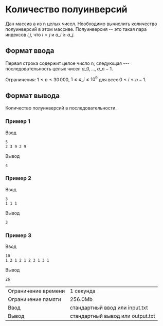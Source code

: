 # Количество полуинверсий

Дан массив a из n целых чисел. Необходимо вычислить количество полуинверсий в этом массиве. Полуинверсия -- это такая пара индексов _i,j_, что $i \lt j$ и $a\_i \geq a\_j$​.

## Формат ввода

Первая строка содержит целое число n, следующая --- последовательность целых чисел $a\_0, \dotsc, a\_{n-1}$.

Ограничения: $1 \le n \le 30\,000$, $1 \le a\_i \le 10^9$ для всех $0 \le i \le n-1$.

## Формат вывода

Количество полуинверсий в последовательности.

### Пример 1

Ввод

    5
    2 3 9 2 9
    

Вывод

    4
    

### Пример 2

Ввод

    3
    1 1 1
    

Вывод

    3
    

### Пример 3

Ввод

    10
    1 2 1 2 1 2 3 1 3 1
    

Вывод

    26
    

<table>
 <tr class="time-limit">
    <td class="property-title">Ограничение времени</td>
    <td>1&nbsp;секунда</td>
 </tr>
 <tr class="memory-limit">
    <td class="property-title">Ограничение памяти</td>
    <td>256.0Mb</td>
 </tr>
 <tr class="input-file">
    <td class="property-title">Ввод</td>
    <td colspan="1">стандартный ввод или input.txt</td>
 </tr>
 <tr class="output-file">
    <td class="property-title">Вывод</td>
    <td colspan="1">стандартный вывод или output.txt</td>
 </tr>
</table>
